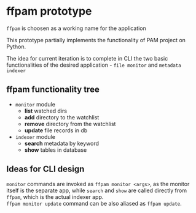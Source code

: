 # ffpam prototype

`ffpam` is choosen as a working name for the application

This prototype partially implements the functionality of PAM project on Python.

The idea for current iteration is to complete in CLI the two basic functionalities of the desired application - `file monitor` and `metadata indexer`

## ffpam functionality tree
 
- `monitor` module 
    - **list** watched dirs  
    - **add** directory to the watchlist  
    - **remove** directory from the watchlist  
    - **update** file records in db  
- `indexer` module  
    - **search** metadata by keyword  
    - **show** tables in database 

## Ideas for CLI design
`monitor` commands are invoked as `ffpam monitor <args>`, as the monitor itself is the separate app, while `search` and `show` are called directly from `ffpam`, which is the actual indexer app.  
`ffpam monitor update` command can be also aliased as `ffpam update`.